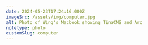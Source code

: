 ```yaml
---
date: 2024-05-23T17:24:16.000Z
imageSrc: /assets/img/computer.jpg
alt: Photo of Wing's Macbook showing TinaCMS and Arc
notetype: photo
customSlug: computer
---
```


